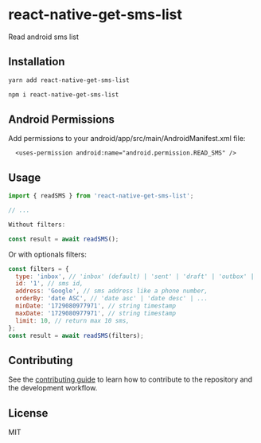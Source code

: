 # react-native-get-sms-list

Read android sms list

## Installation

```sh
yarn add react-native-get-sms-list
```

```sh
npm i react-native-get-sms-list
```

## Android Permissions

Add permissions to your android/app/src/main/AndroidManifest.xml file:

```
  <uses-permission android:name="android.permission.READ_SMS" />
```

## Usage

```js
import { readSMS } from 'react-native-get-sms-list';

// ...

Without filters:

const result = await readSMS();
```

Or with optionals filters:

```js
const filters = {
  type: 'inbox', // 'inbox' (default) | 'sent' | 'draft' | 'outbox' | 'failed' | 'queued',
  id: '1', // sms id,
  address: 'Google', // sms address like a phone number,
  orderBy: 'date ASC', // 'date asc' | 'date desc' | ...
  minDate: '1729080977971', // string timestamp
  maxDate: '1729080977971', // string timestamp
  limit: 10, // return max 10 sms,
};
const result = await readSMS(filters);
```

## Contributing

See the [contributing guide](CONTRIBUTING.md) to learn how to contribute to the repository and the development workflow.

## License

MIT

